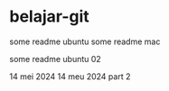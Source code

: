 # belajar-git


some readme ubuntu
some readme mac

some readme ubuntu 02

14 mei 2024
14 meu 2024 part 2
